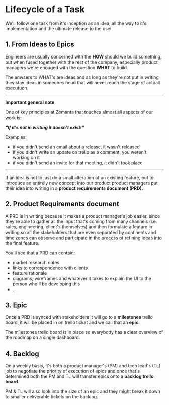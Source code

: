 # Lifecycle of a Task

We'll follow one task from it's inception as an idea, all the way to it's implementation and the ultimate release to the user.

## 1. From Ideas to Epics

Engineers are usually concerned with the **HOW** should we build something, but when fused together with the rest of the company, especially product managers we're engaged with the question **WHAT** to build.

The anwsers to WHAT's are ideas and as long as they're not put in writing they stay ideas in someones head that will never reach the stage of actuall executuon.

----

**Important general note**

One of key principles at Zemanta that touches almost all aspects of our work is:

***"If it's not in writing it doesn't exist!"***

Examples:

* if you didn't send an email about a release, it wasn't released
* if you didn't write an update on trello as a comment, you weren't working on it
* if you didn't send an invite for that meeting, it didn't took place

----

If an idea is not to just do a small alteration of an existing feature, but to introduce an entirely new concept into our product product managers put their idea into writing in a **product requirements document (PRD).**

## 2. Product Requirements document

A PRD is in writing because it makes a product manager's job easier, since they're able to gather all the input that's coming from many channels (i.e. sales, engineering, client's themselves) and then formulate a feature in writing so all the stakeholders that are even separated by continents and time zones can observe and participate in the process of refining ideas into the final feature.

You'll see that a PRD can contain:

* market research notes
* links to correspondence with clients
* feature rationale
* diagrams, wireframes and whatever it takes to explain the UI to the person who'll be developing this
* ...

## 3. Epic

Once a PRD is synced with stakeholders it will go to a **milestones** trello board, it will be placed in on trello ticket and we call that an **epic**.

The milestones trello board is in place so everybody has a clear overview of the roadmap on a single dashboard.

## 4. Backlog

On a weekly basis, it's both a product manager's (PM) and tech lead's (TL) job to negotiate the priority of execution of epics and once that's determined both the PM and TL will transfer epics onto a **backlog trello board**.

PM & TL will also look into the size of an epic and they might break it down to smaller deliverable tickets on the backlog.
